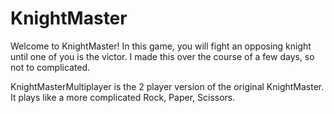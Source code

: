 # KnightMaster
Welcome to KnightMaster! In this game, you will fight an opposing knight until one of you is the victor. I made this over the course of a few days, so not to complicated.

KnightMasterMultiplayer is the 2 player version of the original KnightMaster. It plays like a more complicated Rock, Paper, Scissors.
